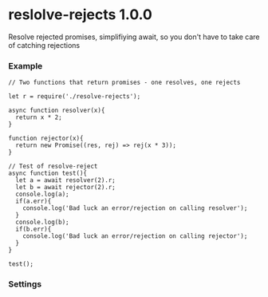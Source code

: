 # reslolve-rejects 1.0.0

Resolve rejected promises, simplifiying await,
so you don't have to take care of catching rejections


### Example

```
// Two functions that return promises - one resolves, one rejects

let r = require('./resolve-rejects');

async function resolver(x){
  return x * 2;
}

function rejector(x){
  return new Promise((res, rej) => rej(x * 3));
}

// Test of resolve-reject
async function test(){
  let a = await resolver(2).r;
  let b = await rejector(2).r;
  console.log(a);
  if(a.err){
    console.log('Bad luck an error/rejection on calling resolver');
  }
  console.log(b);
  if(b.err){
    console.log('Bad luck an error/rejection on calling rejector');
  }
}

test();
```

### Settings
